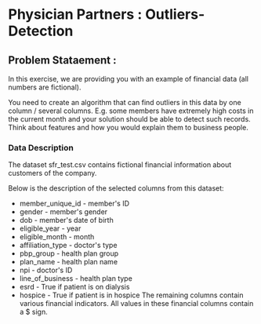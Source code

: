 # Physician Partners : Outliers-Detection

## Problem Stataement : 
In this exercise, we are providing you with an example of financial data (all numbers are fictional).

You need to create an algorithm that can find outliers in this data by one column / several columns. E.g. some members have extremely high costs in the current month and your solution should be able to detect such records. Think about features and how you would explain them to business people.

### Data Description
The dataset sfr_test.csv contains fictional financial information about customers of the company.

Below is the description of the selected columns from this dataset:

* member_unique_id - member's ID
* gender - member's gender
* dob - member's date of birth
* eligible_year - year
* eligible_month - month
* affiliation_type - doctor's type
* pbp_group - health plan group
* plan_name - health plan name
* npi - doctor's ID
* line_of_business - health plan type
* esrd - True if patient is on dialysis
* hospice - True if patient is in hospice
The remaining columns contain various financial indicators. All values in these financial columns contain a $ sign.

